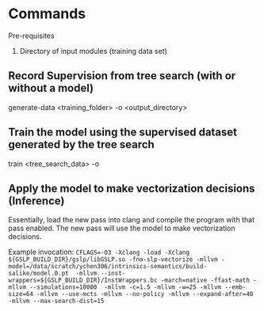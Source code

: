 # Commands

Pre-requisites
1. Directory of input modules (training data set)

## Record Supervision from tree search (with or without a model)

generate-data <training_folder> -o <output_directory>

## Train the model using the supervised dataset generated by the tree search

train <tree_search_data> -o <model>

## Apply the model to make vectorization decisions (Inference)

Essentially, load the new pass into clang and compile the program with that pass enabled. 
The new pass will use the model to make vectorization decisions.

Example invocation:
 `CFLAGS=-O3 -Xclang -load -Xclang ${GSLP_BUILD_DIR}/gslp/libGSLP.so -fno-slp-vectorize -mllvm -model=/data/scratch/ychen306/intrinsics-semantics/build-salike/model.0.pt 
 -mllvm --inst-wrappers=${GSLP_BUILD_DIR}/InstWrappers.bc -march=native -ffast-math -mllvm --simulations=10000 
 -mllvm -c=1.5 -mllvm -w=25 -mllvm --emb-size=64 -mllvm --use-mcts -mllvm --no-policy -mllvm --expand-after=40 -mllvm --max-search-dist=15`
